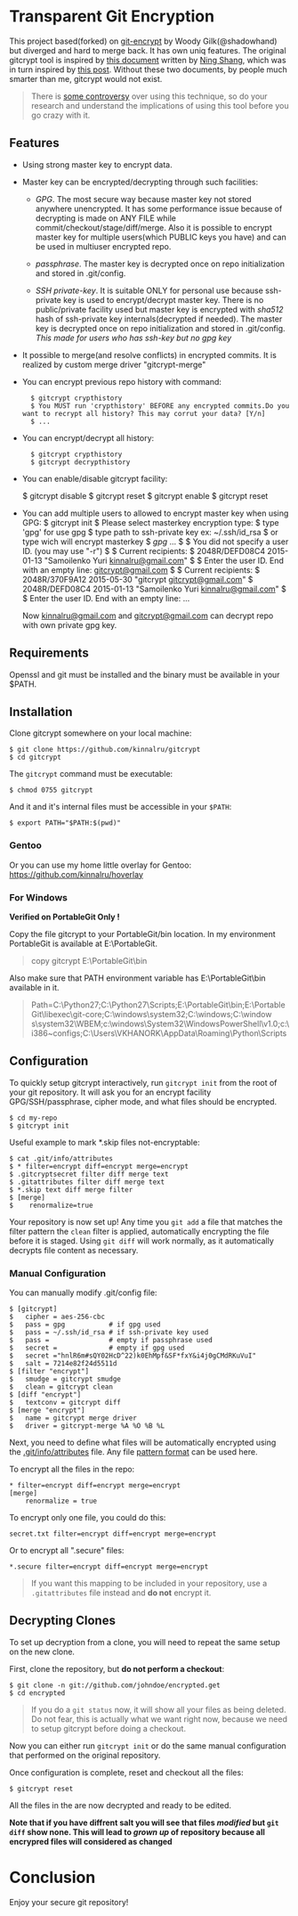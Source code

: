 # Transparent Git Encryption

This project based(forked) on [git-encrypt][8] by Woody Gilk(@shadowhand) but diverged and hard to
merge back. It has own uniq features.
The original gitcrypt tool is inspired by [this document][1] written by [Ning Shang][2],
which was in turn inspired by [this post][3]. Without these two documents,
by people much smarter than me, gitcrypt would not exist.

> There is [some controversy][4] over using this technique, so do your research
and understand the implications of using this tool before you go crazy with it.

## Features

* Using strong master key to encrypt data.

* Master key can be encrypted/decrypting through such facilities:

  * *GPG*. The most secure way because master key not stored anywhere unencrypted. It has some performance issue because of decrypting is made on ANY FILE while commit/checkout/stage/diff/merge. Also it is possible to encrypt master key for multiple users(which PUBLIC keys you have) and can be used in multiuser encrypted repo.

  * *passphrase*. The master key is decrypted once on repo initialization and stored in .git/config.

  * *SSH private-key*. It is suitable ONLY for personal use because ssh-private key is used to encrypt/decrypt master key. There is no public/private facility used but master key is encrypted with *sha512* hash of ssh-private key internals(decrypted if needed). The master key is decrypted once on repo initialization and stored in .git/config. _This made for users who has ssh-key but no gpg key_

* It possible to merge(and resolve conflicts) in encrypted commits. It is realized by custom merge driver "gitcrypt-merge"

* You can encrypt previous repo history with command:
    
		$ gitcrypt crypthistory
		$ You MUST run 'crypthistory' BEFORE any encrypted commits.Do you want to recrypt all history? This may corrut your data? [Y/n]
		$ ...
    
* You can encrypt/decrypt all history:
    
		$ gitcrypt crypthistory
		$ gitcrypt decrypthistory
    
* You can enable/disable gitcrypt facility:
    
    $ gitcrypt disable
    $ gitcrypt reset
    $ gitcrypt enable
    $ gitcrypt reset
    
* You can add multiple users to allowed to encrypt master key when using GPG:
    $ gitcrypt init
    $ Please select masterkey encryption type:
    $ type 'gpg' for use gpg
    $ type path to ssh-private key ex: ~/.ssh/id_rsa
    $ or type <passphrase> wich will encrypt masterkey
    $ *gpg*
    ...
    $
    $ You did not specify a user ID. (you may use "-r")
    $ 
    $ Current recipients:
    $ 2048R/DEFD08C4 2015-01-13 "Samoilenko Yuri <kinnalru@gmail.com>"
    $ 
    $ Enter the user ID.  End with an empty line: gitcrypt@gmail.com
    $ 
    $ Current recipients:
    $ 2048R/370F9A12 2015-05-30 "gitcrypt <gitcrypt@gmail.com>"
    $ 2048R/DEFD08C4 2015-01-13 "Samoilenko Yuri <kinnalru@gmail.com>"
    $
    $ Enter the user ID.  End with an empty line: 
    ...

    Now kinnalru@gmail.com and gitcrypt@gmail.com can decrypt repo with own private gpg key.


## Requirements
Openssl and git must be installed and the binary must be available in your $PATH.

## Installation

Clone gitcrypt somewhere on your local machine:

    $ git clone https://github.com/kinnalru/gitcrypt
    $ cd gitcrypt

The `gitcrypt` command must be executable:

    $ chmod 0755 gitcrypt

And it and it's internal files must be accessible in your `$PATH`:

    $ export PATH="$PATH:$(pwd)"

### Gentoo

Or you can use my home little overlay for Gentoo: https://github.com/kinnalru/hoverlay

### For Windows

**Verified on PortableGit Only !**

Copy the file gitcrypt to your PortableGit/bin location. In my environment PortableGit is
available at E:\PortableGit. 

> copy gitcrypt E:\PortableGit\bin

Also make sure that PATH environment variable has E:\PortableGit\bin 
available in it.

> Path=C:\Python27\;C:\Python27\Scripts;E:\PortableGit\bin;E:\PortableGit\libexec\git-core;C:\windows\system32;C:\windows\;C:\window
> s\system32\WBEM;c:\windows\System32\WindowsPowerShell\v1.0\;c:\i386\~configs;C:\Users\VKHANORK\AppData\Roaming\Python\Scripts


## Configuration

To quickly setup gitcrypt interactively, run `gitcrypt init` from the root
of your git repository. It will ask you for an encrypt facility GPG/SSH/passphrase,
cipher mode, and what files should be encrypted.

    $ cd my-repo
    $ gitcrypt init

Useful example to mark *.skip files not-encryptable:

  	$ cat .git/info/attributes
    $ * filter=encrypt diff=encrypt merge=encrypt
    $ .gitcryptsecret filter diff merge text
    $ .gitattributes filter diff merge text
    $ *.skip text diff merge filter
    $ [merge]
    $    renormalize=true


Your repository is now set up! Any time you `git add` a file that matches the
filter pattern the `clean` filter is applied, automatically encrypting the file
before it is staged. Using `git diff` will work normally, as it automatically
decrypts file content as necessary.

### Manual Configuration

You can manually modify .git/config file:

    $ [gitcrypt]
    $   cipher = aes-256-cbc
    $   pass = gpg           # if gpg used
    $   pass = ~/.ssh/id_rsa # if ssh-private key used
    $   pass =               # empty if passphrase used
    $   secret =             # empty if gpg used 
    $   secret ="hnlR6m#sQY02HcD^22)k0EhMpf&SF*fxY&i4j0gCMdRKuVuI"
    $   salt = 7214e82f24d5511d
    $ [filter "encrypt"]
    $   smudge = gitcrypt smudge
    $   clean = gitcrypt clean
    $ [diff "encrypt"]
    $   textconv = gitcrypt diff
    $ [merge "encrypt"]
    $   name = gitcrypt merge driver
    $   driver = gitcrypt-merge %A %O %B %L


Next, you need to define what files will be automatically encrypted using the
[.git/info/attributes][6] file. Any file [pattern format][7] can be used here.

To encrypt all the files in the repo:

    * filter=encrypt diff=encrypt merge=encrypt
    [merge]
        renormalize = true

To encrypt only one file, you could do this:

    secret.txt filter=encrypt diff=encrypt merge=encrypt

Or to encrypt all ".secure" files:

    *.secure filter=encrypt diff=encrypt merge=encrypt

> If you want this mapping to be included in your repository, use a
`.gitattributes` file instead and **do not** encrypt it.


## Decrypting Clones

To set up decryption from a clone, you will need to repeat the same setup on
the new clone.

First, clone the repository, but **do not perform a checkout**:

    $ git clone -n git://github.com/johndoe/encrypted.get
    $ cd encrypted

> If you do a `git status` now, it will show all your files as being deleted.
Do not fear, this is actually what we want right now, because we need to setup
gitcrypt before doing a checkout.

Now you can either run `gitcrypt init` or do the same manual configuration that
performed on the original repository.

Once configuration is complete, reset and checkout all the files:

    $ gitcrypt reset

All the files in the are now decrypted and ready to be edited.


**Note that if you have diffrent salt you will see that files _modified_ but `git diff` show none.
This will lead to *grown up* of repository because all encrypred files will considered as changed**

# Conclusion

Enjoy your secure git repository! 

[1]: http://syncom.appspot.com/papers/git_encryption.txt "GIT transparent encryption"
[2]: http://syncom.appspot.com/
[3]: http://git.661346.n2.nabble.com/Transparently-encrypt-repository-contents-with-GPG-td2470145.html "Web discussion: Transparently encrypt repository contents with GPG"
[4]: http://article.gmane.org/gmane.comp.version-control.git/113221 "Junio Hamano does not recommend this technique"
[5]: http://en.wikipedia.org/wiki/Cipher
[6]: http://www.kernel.org/pub/software/scm/git/docs/gitattributes.html
[7]: http://www.kernel.org/pub/software/scm/git/docs/gitignore.html#_pattern_format
[8]: http://github.com/shadowhand/git-encrypt
